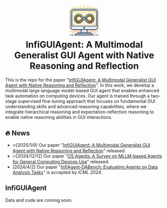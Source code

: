 <h1 align="center">
<img src="images/InfiGUIAgent_logo.jpg" width="100" alt="ToRA" />
<br>
InfiGUIAgent: A Multimodal Generalist GUI Agent with Native Reasoning and Reflection
</h1>

This is the repo for the paper "[InfiGUIAgent: A Multimodal Generalist GUI Agent with Native Reasoning and Reflection](https://huggingface.co/papers/2501.04575)". In this work, we develop a multimodal large language model-based GUI agent that enables enhanced task automation on computing devices. Our agent is trained through a two-stage supervised fine-tuning approach that focuses on fundamental GUI understanding skills and advanced reasoning capabilities, where we integrate hierarchical reasoning and expectation-reflection reasoning to enable native reasoning abilities in GUI interactions.

## 🔥  News
- 🔥[2025/1/9] Our paper "[InfiGUIAgent: A Multimodal Generalist GUI Agent with Native Reasoning and Reflection](https://arxiv.org/abs/2501.04575)" released.
- 🔥[2024/12/12] Our paper "[OS Agents: A Survey on MLLM-based Agents for General Computing Devices Use](https://os-agent-survey.github.io/)" released.
- [2024/4/2] Our paper "[InfiAgent-DABench: Evaluating Agents on Data Analysis Tasks](https://infiagent.github.io/)" is accepted by *ICML 2024*.

## InfiGUIAgent
Data and code are coming soon.
